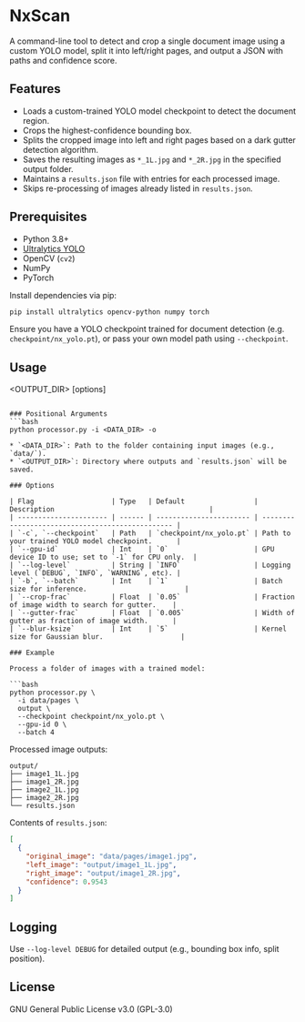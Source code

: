 # NxScan

A command-line tool to detect and crop a single document image using a custom YOLO model, split it into left/right pages, and output a JSON with paths and confidence score.

## Features

* Loads a custom-trained YOLO model checkpoint to detect the document region.
* Crops the highest-confidence bounding box.
* Splits the cropped image into left and right pages based on a dark gutter detection algorithm.
* Saves the resulting images as `*_1L.jpg` and `*_2R.jpg` in the specified output folder.
* Maintains a `results.json` file with entries for each processed image.
* Skips re-processing of images already listed in `results.json`.

## Prerequisites

* Python 3.8+
* [Ultralytics YOLO](https://github.com/ultralytics/ultralytics)
* OpenCV (`cv2`)
* NumPy
* PyTorch

Install dependencies via pip:

```bash
pip install ultralytics opencv-python numpy torch
```

Ensure you have a YOLO checkpoint trained for document detection (e.g. `checkpoint/nx_yolo.pt`), or pass your own model path using `--checkpoint`.

## Usage
<OUTPUT_DIR> [options]
```

### Positional Arguments
```bash
python processor.py -i <DATA_DIR> -o 

* `<DATA_DIR>`: Path to the folder containing input images (e.g., `data/`).
* `<OUTPUT_DIR>`: Directory where outputs and `results.json` will be saved.

### Options

| Flag                   | Type   | Default                 | Description                                      |
| ---------------------- | ------ | ----------------------- | ------------------------------------------------ |
| `-c`, `--checkpoint`   | Path   | `checkpoint/nx_yolo.pt` | Path to your trained YOLO model checkpoint.      |
| `--gpu-id`             | Int    | `0`                     | GPU device ID to use; set to `-1` for CPU only.  |
| `--log-level`          | String | `INFO`                  | Logging level (`DEBUG`, `INFO`, `WARNING`, etc). |
| `-b`, `--batch`        | Int    | `1`                     | Batch size for inference.                        |
| `--crop-frac`          | Float  | `0.05`                  | Fraction of image width to search for gutter.    |
| `--gutter-frac`        | Float  | `0.005`                 | Width of gutter as fraction of image width.      |
| `--blur-ksize`         | Int    | `5`                     | Kernel size for Gaussian blur.                   |

### Example

Process a folder of images with a trained model:

```bash
python processor.py \
  -i data/pages \
  output \
  --checkpoint checkpoint/nx_yolo.pt \
  --gpu-id 0 \
  --batch 4
```

Processed image outputs:

```
output/
├── image1_1L.jpg
├── image1_2R.jpg
├── image2_1L.jpg
├── image2_2R.jpg
└── results.json
```

Contents of `results.json`:

```json
[
  {
    "original_image": "data/pages/image1.jpg",
    "left_image": "output/image1_1L.jpg",
    "right_image": "output/image1_2R.jpg",
    "confidence": 0.9543
  }
]
```

## Logging

Use `--log-level DEBUG` for detailed output (e.g., bounding box info, split position).

## License

GNU General Public License v3.0 (GPL-3.0)